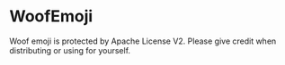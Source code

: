 # WoofEmoji

Woof emoji is protected by Apache License V2. Please give credit when distributing or using for yourself.
